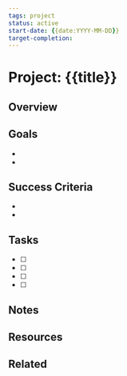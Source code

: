 ```yaml
---
tags: project
status: active
start-date: {{date:YYYY-MM-DD}}
target-completion: 
---
```


# Project: {{title}}

## Overview
<!-- Brief description of what this project is about -->

## Goals
- 
-

## Success Criteria
<!-- How will you know when this project is complete? -->
-
-

## Tasks
- [ ] 
- [ ] 
- [ ] 
- [ ] 

## Notes
<!-- Project-specific notes and thoughts -->

## Resources
<!-- Links to relevant resources -->

## Related
<!-- Links to related notes, projects, or areas --> 